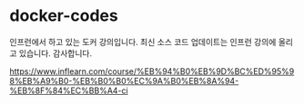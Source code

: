 # docker-codes
인프런에서 하고 있는 도커 강의입니다. 
최신 소스 코드 업데이트는 인프런 강의에 올리고 있습니다. 
감사합니다.

https://www.inflearn.com/course/%EB%94%B0%EB%9D%BC%ED%95%98%EB%A9%B0-%EB%B0%B0%EC%9A%B0%EB%8A%94-%EB%8F%84%EC%BB%A4-ci
